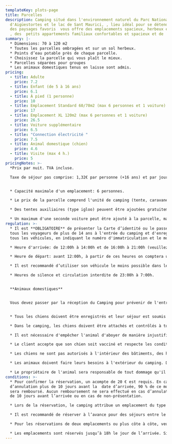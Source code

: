```yaml
---
templateKey: plots-page
title: Parcelles
description: Camping situé dans l'environnement naturel du Parc National
  d'Aigüestortes et le lac de Sant Maurici, , lieu idéal pour se détendre, jouir
  des paysages favoris  vous offre des emplacements spacieux, herbeux et ombreux
  , des  petits appartements familiaux confortables et spacieux et de  bungalows
summary: |-
  * Dimensions: 70 à 120 m2
  * Toutes les parcelles ombragées et sur un sol herbeux.
  * Points d’eau potable près de chaque parcelle.
  * Choisissez la parcelle qui vous plaît le mieux.
  * Parcelles séparées pour groupes
  * Les animaux domestiques tenus en laisse sont admis.
pricing:
  - title: Adulte
    price: 7.2
  - title: Enfant (de 5 à 16 ans)
    price: 6.1
  - title: À pied (1 personne)
    price: 10
  - title: Emplacement Standard 60/70m2 (max 6 personnes et 1 voiture)
    price: 17
  - title: Emplacement XL 120m2 (max 6 personnes et 1 voiture)
    price: 26.5
  - title: Voiture supplémentaire
    price: 6.5
  - title: "Connection électricité "
    price: 7.5
  - title: Animal domestique (chien)
    price: 4.6
  - title: Visite (max 4 h.)
    price: 5
pricingNotes: >-
  *Prix par nuit. TVA incluse.

  Taxe de séjour pas comprise: 1,32€ par personne (+16 ans) et par jour, avec un maximum de 7 jours.*


  * Capacité maximale d'un emplacement: 6 personnes.

  * Le prix de la parcelle comprend l'unité de camping (tente, caravane, camping-car ...) et un véhicule, qui est garé sur la parcelle.

  * Des tentes auxiliaires (type igloo) peuvent être ajoutées gratuitement, à condition qu'elles soient dans les limites de la parcelle.

  * Un maximum d'une seconde voiture peut être ajouté à la parcelle, mais elle doit être enregistrée et payée selon le tarif en vigueur, et elle doit être garée dans les limites de la parcelle. Si vous garez la voiture sur une autre emplacement, vous devez payer les frais de la parcelle supplémentaire que vous occupez.
regulation: >-
  * Il est **OBLIGATOIRE** de présenter la Carte d’identité ou le passeport de
  tous les voyageurs de plus de 14 ans à l'entrée du camping et d'enregistrer
  tous les véhicules, en indiquant le numéro d'immatriculation et le modèle.

  * Heure d'arrivée: de 12:00h à 14:00h et de 16:00h à 21:00h (veuillez consulter pour d'autres options).

  * Heure de départ: avant 12:00h, à partir de ces heures on comptera un séjour de plus.

  * Il est recommandé d’utiliser son véhicule le moins possible dans le camping et de ne jamais rouler à plus de 10km/h.                                                                 

  * Heures de silence et circulation interdite de 23:00h à 7:00h.


  **Animaux domestiques**


  Vous devez passer par la réception du Camping pour prévenir de l'entrée de votre animal.


  * Tous les chiens doivent être enregistrés et leur séjour est soumis au paiement des frais correspondants.

  * Dans le camping, les chiens doivent être attachés et contrôlés à tout moment et ne peuvent jamais occuper ou traverser une parcelle n'appartenant pas à leur propriétaire.

  * Il est nécessaire d'empêcher l'animal d'aboyer de manière injustifiée pendant les heures de repos.

  * Le client accepte que son chien soit vacciné et respecte les conditions phytosanitaires établies par la loi.

  * Les chiens ne sont pas autorisés à l'intérieur des bâtiments, des hébergements, de l' aire de jeux et de la piscine.

  * Les animaux doivent faire leurs besoins à l'extérieur du camping. Dans tous les cas, les propriétaires doivent collecter les excréments de leurs animaux et les déposer dans un sac à la poubelle.

  * Le propriétaire de l'animal sera responsable de tout dommage qu'il pourrait causer au reste des campeurs et à leur propriété ainsi qu'aux installations du camping.
conditions: >-
  * Pour confirmer la réservation, un acompte de 20 € est requis. En cas
  d’annulation plus de 10 jours avant la  date d’arrivée, 90 % de ce montant
  sera remboursé. Aucun remboursement ne sera effectué en cas d’annulation moins
  de 10 jours avant l’arrivée ou en cas de non-présentation. 

  * Lors de la réservation, le camping attribue un emplacement du type choisi afin d’en garantir la disponibilité. Toutefois, à votre arrivée, et sous réserve de disponibilité, vous pourrez choisir un autre emplacement dans la même catégorie réservée.

  * Il est recommandé de réserver à l’avance pour des séjours entre le 25 juillet et le 15 août.

  * Pour les réservations de deux emplacements ou plus côte à côte, veuillez nous contacter par e-mail.

  * Les emplacements sont réservés jusqu’à 18h le jour de l’arrivée. Si vous prévoyez d’arriver plus tard, merci de nous en informer à l’avance, sinon, la réservation ne sera pas garantie.
---
```

